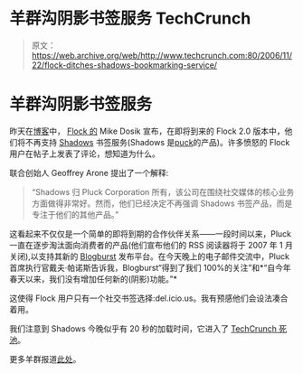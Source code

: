 # 羊群沟阴影书签服务 TechCrunch

> 原文：<https://web.archive.org/web/http://www.techcrunch.com:80/2006/11/22/flock-ditches-shadows-bookmarking-service/>

# 羊群沟阴影书签服务

 [](https://web.archive.org/web/20221129032016/http://www.flock.com/) 昨天在[博客](https://web.archive.org/web/20221129032016/http://www.flock.com/node/8321)中， [Flock 的](https://web.archive.org/web/20221129032016/http://www.flock.com/) Mike Dosik 宣布，在即将到来的 Flock 2.0 版本中，他们将不再支持 [Shadows](https://web.archive.org/web/20221129032016/http://www.shadows.com/) 书签服务(Shadows 是[puck](https://web.archive.org/web/20221129032016/http://www.pluck.com/)的产品)。许多愤怒的 Flock 用户在帖子上发表了评论，想知道为什么。

联合创始人 Geoffrey Arone 提出了一个解释:

> “Shadows 归 Pluck Corporation 所有，该公司在围绕社交媒体的核心业务方面做得非常好。然而，他们已经决定不再强调 Shadows 书签产品，而是专注于他们的其他产品。”

这看起来不仅仅是一个简单的即将到期的合作伙伴关系——一段时间以来，Pluck 一直在逐步淘汰面向消费者的产品(他们宣布他们的 RSS 阅读器将于 2007 年 1 月关闭),以支持其新的 [Blogburst](https://web.archive.org/web/20221129032016/http://www.beta.techcrunch.com/tag/blogburst) 发布平台。在今天晚上的电子邮件交流中，Pluck 首席执行官戴夫·帕诺斯告诉我，Blogburst“得到了我们 100%的关注”和*“自今年春天以来，我们没有增加任何新的(阴影)功能。”*

这使得 Flock 用户只有一个社交书签选择:del.icio.us。我有预感他们会设法凑合着用。

我们注意到 Shadows 今晚似乎有 20 秒的加载时间，它进入了 [TechCrunch 死池](https://web.archive.org/web/20221129032016/http://www.beta.techcrunch.com/tag/deadpool)。

更多羊群报道[此处](https://web.archive.org/web/20221129032016/http://www.beta.techcrunch.com/tag/flock)。